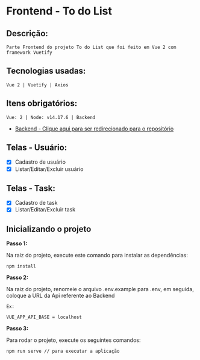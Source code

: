 # Frontend - To do List

## Descrição:
```
Parte Frontend do projeto To do List que foi feito em Vue 2 com framework Vuetify
```

## Tecnologias usadas: 
```
Vue 2 | Vuetify | Axios 
```

## Itens obrigatórios: 
```
Vue: 2 | Node: v14.17.6 | Backend 
```
- [Backend - Clique aqui para ser redirecionado para o repositório](https://github.com/omatheusoliveira/backend-todo-list)

## Telas - Usuário:

- [x]  Cadastro de usuário
- [x]  Listar/Editar/Excluir usuário

## Telas - Task:

- [x]  Cadastro de task
- [x]  Listar/Editar/Excluir task

## Inicializando o projeto

**Passo 1:**

Na raiz do projeto, execute este comando para instalar as dependências:

```
npm install
```

**Passo 2:**

Na raiz do projeto, renomeie o arquivo .env.example para .env, em seguida, coloque a URL da Api referente ao Backend

```
Ex:

VUE_APP_API_BASE = localhost
```

**Passo 3:**

Para rodar o projeto, execute os seguintes comandos:

```
npm run serve // para executar a aplicação
```

